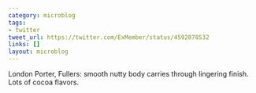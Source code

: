 ```yaml
---
category: microblog
tags:
- twitter
tweet_url: https://twitter.com/ExMember/status/4592878532
links: []
layout: microblog
---
```

London Porter, Fullers: smooth nutty body carries through lingering finish. Lots of cocoa flavors.
